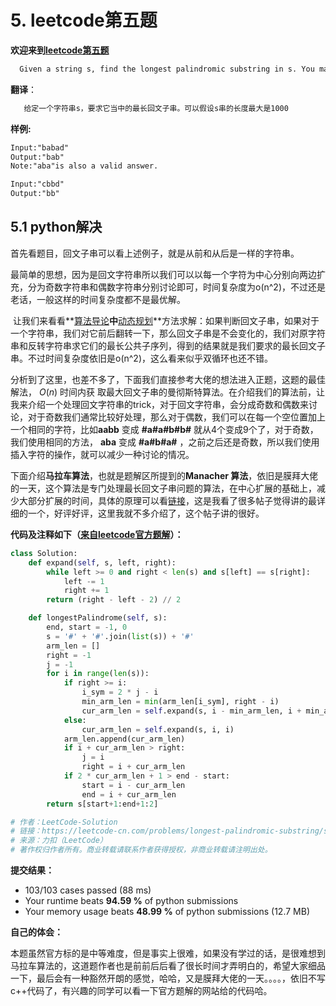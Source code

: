 # 5. leetcode第五题

**欢迎来到[leetcode第五题](https://leetcode-cn.com/problems/longest-palindromic-substring/)**

```markdown
  Given a string s, find the longest palindromic substring in s. You may assume that the maximum length of s is 1000.
```

**翻译**：

```markdown
   给定一个字符串s，要求它当中的最长回文子串。可以假设s串的长度最大是1000
```

**样例:**

```markdown
Input:"babad"
Output:"bab"
Note:"aba"is also a valid answer.

Input:"cbbd"
Output:"bb"
```

## 5.1 python解决	

​        首先看题目，回文子串可以看上述例子，就是从前和从后是一样的字符串。

​        最简单的思想，因为是回文字符串所以我们可以以每一个字符为中心分别向两边扩充，分为奇数字符串和偶数字符串分别讨论即可，时间复杂度为o(n^2)，不过还是老话，一般这样的时间复杂度都不是最优解。

​        让我们来看看**[算法导论](https://blog.csdn.net/hrn1216/article/details/51534607?utm_medium=distribute.pc_relevant.none-task-blog-BlogCommendFromMachineLearnPai2-3.channel_param&depth_1-utm_source=distribute.pc_relevant.none-task-blog-BlogCommendFromMachineLearnPai2-3.channel_param)**中**[动态规划](https://blog.csdn.net/weixin_40673608/article/details/84262695#%E5%85%AC%E5%85%B1%E5%AD%90%E5%BA%8F%E5%88%97%E5%AE%9A%E4%B9%89%EF%BC%9A)**方法求解：如果判断回文子串，如果对于一个字符串，我们对它前后翻转一下，那么回文子串是不会变化的，我们对原字符串和反转字符串求它们的最长公共子序列，得到的结果就是我们要求的最长回文子串。不过时间复杂度依旧是o(n^2)，这么看来似乎双循环也还不错。

​        分析到了这里，也差不多了，下面我们直接参考大佬的想法进入正题，这题的最佳解法， *O*(*n*) 时间内获 取最大回文子串的曼彻斯特算法。在介绍我们的算法前，让我来介绍一个处理回文字符串的trick，对于回文字符串，会分成奇数和偶数来讨论，对于奇数我们通常比较好处理，那么对于偶数，我们可以在每一个空位置加上一个相同的字符，比如**aabb** 变成 **#a#a#b#b#** 就从4个变成9个了，对于奇数，我们使用相同的方法， **aba** 变成 **#a#b#a#** ，之前之后还是奇数，所以我们使用插入字符的操作，就可以减少一种讨论的情况。

​        下面介绍**马拉车算法**，也就是题解区所提到的**Manacher 算法**，依旧是膜拜大佬的一天，这个算法是专门处理最长回文子串问题的算法，在中心扩展的基础上，减少大部分扩展的时间，具体的原理可以看[链接](https://mp.weixin.qq.com/s?__biz=MzIzMTE1ODkyNQ==&mid=2649410225&idx=1&sn=ed045e8edc3c49a436a328e5f0f37a55&chksm=f0b60f53c7c18645b4c04a69ad314723cce94ed56994d6f963c2275a2db8d85f973f15f508e4&mpshare=1&scene=23&srcid=1001JCsBlpxgUWjgixasChNQ#rd)，这是我看了很多帖子觉得讲的最详细的一个，好评好评，这里我就不多介绍了，这个帖子讲的很好。

**代码及注释如下（[来自leetcode官方题解](https://leetcode-cn.com/problems/longest-palindromic-substring/solution/zui-chang-hui-wen-zi-chuan-by-leetcode-solution/)）：**

```python
class Solution:
    def expand(self, s, left, right):
        while left >= 0 and right < len(s) and s[left] == s[right]:
            left -= 1
            right += 1
        return (right - left - 2) // 2

    def longestPalindrome(self, s):
        end, start = -1, 0
        s = '#' + '#'.join(list(s)) + '#'
        arm_len = []
        right = -1
        j = -1
        for i in range(len(s)):
            if right >= i:
                i_sym = 2 * j - i
                min_arm_len = min(arm_len[i_sym], right - i)
                cur_arm_len = self.expand(s, i - min_arm_len, i + min_arm_len)
            else:
                cur_arm_len = self.expand(s, i, i)
            arm_len.append(cur_arm_len)
            if i + cur_arm_len > right:
                j = i
                right = i + cur_arm_len
            if 2 * cur_arm_len + 1 > end - start:
                start = i - cur_arm_len
                end = i + cur_arm_len
        return s[start+1:end+1:2]

# 作者：LeetCode-Solution
# 链接：https://leetcode-cn.com/problems/longest-palindromic-substring/solution/zui-chang-hui-wen-zi-chuan-by-leetcode-solution/
# 来源：力扣（LeetCode）
# 著作权归作者所有。商业转载请联系作者获得授权，非商业转载请注明出处。
```

**提交结果：**

- 103/103 cases passed (88 ms)
- Your runtime beats **94.59 %** of python submissions
- Your memory usage beats **48.99 %** of python submissions (12.7 MB)

**自己的体会：**

​	本题虽然官方标的是中等难度，但是事实上很难，如果没有学过的话，是很难想到马拉车算法的，这道题作者也是前前后后看了很长时间才弄明白的，希望大家细品一下，最后会有一种豁然开朗的感觉，哈哈，又是膜拜大佬的一天。。。。，依旧不写c++代码了，有兴趣的同学可以看一下官方题解的网站给的代码哈。

